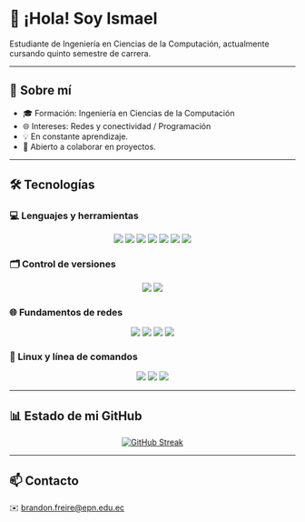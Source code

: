 # 👋 ¡Hola! Soy Ismael

Estudiante de Ingeniería en Ciencias de la Computación, actualmente cursando quinto semestre de carrera.

---

## 🧠 Sobre mí

- 🎓 Formación: Ingeniería en Ciencias de la Computación
- 🌐 Intereses: Redes y conectividad / Programación
- 💡 En constante aprendizaje.  
- 🤝 Abierto a colaborar en proyectos.

---

## 🛠️ Tecnologías

### 💻 Lenguajes y herramientas

<div align="center">

  <img src="https://img.shields.io/badge/-Python-3776AB?logo=python&logoColor=white&style=for-the-badge" />
  <img src="https://img.shields.io/badge/-Java-007396?logo=java&logoColor=white&style=for-the-badge" />
  <img src="https://img.shields.io/badge/-SQL-4479A1?logo=mysql&logoColor=white&style=for-the-badge" />
  <img src="https://img.shields.io/badge/-Markdown-000000?logo=markdown&logoColor=white&style=for-the-badge" />
  <img src="https://img.shields.io/badge/Jupyter-F37626?logo=jupyter&logoColor=white&style=for-the-badge" />
  <img src="https://img.shields.io/badge/VS%20Code-007ACC?logo=visualstudiocode&logoColor=white&style=for-the-badge" />
  <img src="https://img.shields.io/badge/MATLAB-0076A8?logo=mathworks&logoColor=white&style=for-the-badge" />


</div>

### 🗂️ Control de versiones

<div align="center">

  <img src="https://img.shields.io/badge/-Git-F05032?logo=git&logoColor=white&style=for-the-badge" />
  <img src="https://img.shields.io/badge/-GitHub-181717?logo=github&logoColor=white&style=for-the-badge" />

</div>

### 🌐 Fundamentos de redes

<div align="center">

  <img src="https://img.shields.io/badge/OSI_Model-007ACC?style=for-the-badge&logo=networkx&logoColor=white" />
  <img src="https://img.shields.io/badge/TCP/IP-005C97?style=for-the-badge&logo=gnu&logoColor=white" />
  <img src="https://img.shields.io/badge/NAT/Firewall-004C99?style=for-the-badge&logo=proxmox&logoColor=white" />
  <img src="https://img.shields.io/badge/DHCP/IPv4-003C7E?style=for-the-badge&logo=windows95&logoColor=white" />

</div>

### 🐧 Linux y línea de comandos

<div align="center">

  <img src="https://img.shields.io/badge/Linux-FCC624?style=for-the-badge&logo=linux&logoColor=black" />
  <img src="https://img.shields.io/badge/Bash-4EAA25?style=for-the-badge&logo=gnubash&logoColor=white" />
  <img src="https://img.shields.io/badge/Terminal-000000?style=for-the-badge&logo=windows-terminal&logoColor=white" />

</div>

---

## 📊 Estado de mi GitHub

<div align="center">
  <a href="https://git.io/streak-stats">
    <img src="https://streak-stats.demolab.com?user=TU_USUARIO&theme=dark&hide_border=true" alt="GitHub Streak" />
  </a>
</div>

---

## 📫 Contacto

✉️ brandon.freire@epn.edu.ec 

